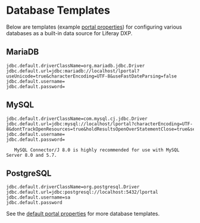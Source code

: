 # Database Templates

Below are templates (example [portal properties](./portal-properties.md)) for configuring various databases as a built-in data source for Liferay DXP.

## MariaDB

```properties
jdbc.default.driverClassName=org.mariadb.jdbc.Driver
jdbc.default.url=jdbc:mariadb://localhost/lportal?useUnicode=true&characterEncoding=UTF-8&useFastDateParsing=false
jdbc.default.username=
jdbc.default.password=
```

## MySQL

```properties
jdbc.default.driverClassName=com.mysql.cj.jdbc.Driver
jdbc.default.url=jdbc:mysql://localhost/lportal?characterEncoding=UTF-8&dontTrackOpenResources=true&holdResultsOpenOverStatementClose=true&serverTimezone=GMT&useFastDateParsing=false&useUnicode=true
jdbc.default.username=
jdbc.default.password=
```

```important::
   MySQL Connector/J 8.0 is highly recommended for use with MySQL Server 8.0 and 5.7.
```

## PostgreSQL

```properties
jdbc.default.driverClassName=org.postgresql.Driver
jdbc.default.url=jdbc:postgresql://localhost:5432/lportal
jdbc.default.username=sa
jdbc.default.password
```

See the [default portal properties](https://docs.liferay.com/dxp/portal/7.2-latest/propertiesdoc/portal.properties.html#JDBC) for more database templates.